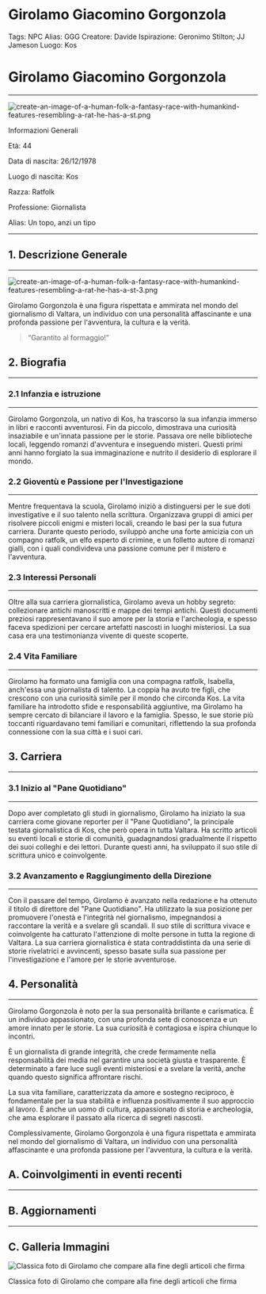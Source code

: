 # Girolamo Giacomino Gorgonzola

Tags: NPC
Alias: GGG
Creatore: Davide
Ispirazione: Geronimo Stilton; JJ Jameson
Luogo: Kos

# Girolamo Giacomino Gorgonzola

---

![create-an-image-of-a-human-folk-a-fantasy-race-with-humankind-features-resembling-a-rat-he-has-a-st.png](Girolamo%20Giacomino%20Gorgonzola%208992648336664c4ab50e239a8554805c/create-an-image-of-a-human-folk-a-fantasy-race-with-humankind-features-resembling-a-rat-he-has-a-st.png)

Informazioni Generali

Età: 44

Data di nascita: 26/12/1978

Luogo di nascita: Kos

Razza: Ratfolk

Professione: Giornalista

Alias: Un topo, anzi un tipo

---

## 1. Descrizione Generale

---

![create-an-image-of-a-human-folk-a-fantasy-race-with-humankind-features-resembling-a-rat-he-has-a-st-3.png](Girolamo%20Giacomino%20Gorgonzola%208992648336664c4ab50e239a8554805c/create-an-image-of-a-human-folk-a-fantasy-race-with-humankind-features-resembling-a-rat-he-has-a-st-3.png)

Girolamo Gorgonzola è una figura rispettata e ammirata nel mondo del giornalismo di Valtara, un individuo con una personalità affascinante e una profonda passione per l'avventura, la cultura e la verità.

> “Garantito al formaggio!”
> 

## 2. Biografia

---

### 2.1 Infanzia e istruzione

---

Girolamo Gorgonzola, un nativo di Kos, ha trascorso la sua infanzia immerso in libri e racconti avventurosi. Fin da piccolo, dimostrava una curiosità insaziabile e un'innata passione per le storie. Passava ore nelle biblioteche locali, leggendo romanzi d'avventura e inseguendo misteri. Questi primi anni hanno forgiato la sua immaginazione e nutrito il desiderio di esplorare il mondo.

### 2.2 Gioventù e Passione per l'Investigazione

---

Mentre frequentava la scuola, Girolamo iniziò a distinguersi per le sue doti investigative e il suo talento nella scrittura. Organizzava gruppi di amici per risolvere piccoli enigmi e misteri locali, creando le basi per la sua futura carriera. Durante questo periodo, sviluppò anche una forte amicizia con un compagno ratfolk, un elfo esperto di crimine, e un folletto autore di romanzi gialli, con i quali condivideva una passione comune per il mistero e l'avventura.

### 2.3 Interessi Personali

---

Oltre alla sua carriera giornalistica, Girolamo aveva un hobby segreto: collezionare antichi manoscritti e mappe dei tempi antichi. Questi documenti preziosi rappresentavano il suo amore per la storia e l'archeologia, e spesso faceva spedizioni per cercare artefatti nascosti in luoghi misteriosi. La sua casa era una testimonianza vivente di queste scoperte.

### 2.4 Vita Familiare

---

Girolamo ha formato una famiglia con una compagna ratfolk, Isabella, anch'essa una giornalista di talento. La coppia ha avuto tre figli, che crescono con una curiosità simile per il mondo che circonda Kos. La vita familiare ha introdotto sfide e responsabilità aggiuntive, ma Girolamo ha sempre cercato di bilanciare il lavoro e la famiglia. Spesso, le sue storie più toccanti riguardavano temi familiari e comunitari, riflettendo la sua profonda connessione con la sua città e i suoi cari.

## 3. Carriera

---

### 3.1 Inizio al "Pane Quotidiano"

---

Dopo aver completato gli studi in giornalismo, Girolamo ha iniziato la sua carriera come giovane reporter per il "Pane Quotidiano", la principale testata giornalistica di Kos, che però opera in tutta Valtara. Ha scritto articoli su eventi locali e storie di comunità, guadagnandosi gradualmente il rispetto dei suoi colleghi e dei lettori. Durante questi anni, ha sviluppato il suo stile di scrittura unico e coinvolgente.

### 3.2 Avanzamento e Raggiungimento della Direzione

---

Con il passare del tempo, Girolamo è avanzato nella redazione e ha ottenuto il titolo di direttore del "Pane Quotidiano". Ha utilizzato la sua posizione per promuovere l'onestà e l'integrità nel giornalismo, impegnandosi a raccontare la verità e a svelare gli scandali. Il suo stile di scrittura vivace e coinvolgente ha catturato l'attenzione di molte persone in tutta la regione di Valtara. La sua carriera giornalistica è stata contraddistinta da una serie di storie rivelatrici e avvincenti, spesso basate sulla sua passione per l'investigazione e l'amore per le storie avventurose.

## 4. Personalità

---

Girolamo Gorgonzola è noto per la sua personalità brillante e carismatica. È un individuo appassionato, con una profonda sete di conoscenza e un amore innato per le storie. La sua curiosità è contagiosa e ispira chiunque lo incontri.

È un giornalista di grande integrità, che crede fermamente nella responsabilità dei media nel garantire una società giusta e trasparente. È determinato a fare luce sugli eventi misteriosi e a svelare la verità, anche quando questo significa affrontare rischi.

La sua vita familiare, caratterizzata da amore e sostegno reciproco, è fondamentale per la sua stabilità e influenza positivamente il suo approccio al lavoro. È anche un uomo di cultura, appassionato di storia e archeologia, che ama esplorare il passato alla ricerca di segreti nascosti.

Complessivamente, Girolamo Gorgonzola è una figura rispettata e ammirata nel mondo del giornalismo di Valtara, un individuo con una personalità affascinante e una profonda passione per l'avventura, la cultura e la verità.

## A. Coinvolgimenti in eventi recenti

---

[](Girolamo%20Giacomino%20Gorgonzola%208992648336664c4ab50e239a8554805c/Untitled%209eb2c6b2c8d14a40a96386c65efaf53b.csv)

## B. Aggiornamenti

---

[](Girolamo%20Giacomino%20Gorgonzola%208992648336664c4ab50e239a8554805c/Untitled%20599168486376461b8d09a83dbcfd3ceb.csv)

## C. Galleria Immagini

![Classica foto di Girolamo che compare alla fine degli articoli che firma](Girolamo%20Giacomino%20Gorgonzola%208992648336664c4ab50e239a8554805c/create-an-image-of-a-human-folk-a-fantasy-race-with-humankind-features-resembling-a-rat-he-has-a-st-2.png)

Classica foto di Girolamo che compare alla fine degli articoli che firma